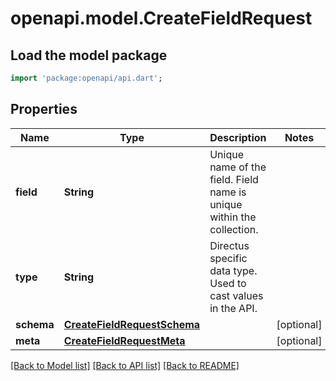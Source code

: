 # openapi.model.CreateFieldRequest

## Load the model package
```dart
import 'package:openapi/api.dart';
```

## Properties
Name | Type | Description | Notes
------------ | ------------- | ------------- | -------------
**field** | **String** | Unique name of the field. Field name is unique within the collection. | 
**type** | **String** | Directus specific data type. Used to cast values in the API. | 
**schema** | [**CreateFieldRequestSchema**](CreateFieldRequestSchema.md) |  | [optional] 
**meta** | [**CreateFieldRequestMeta**](CreateFieldRequestMeta.md) |  | [optional] 

[[Back to Model list]](../README.md#documentation-for-models) [[Back to API list]](../README.md#documentation-for-api-endpoints) [[Back to README]](../README.md)


